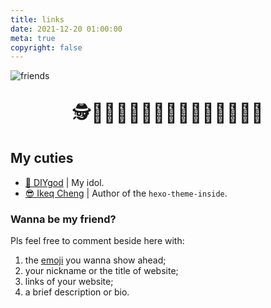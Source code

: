 ```yaml
---
title: links
date: 2021-12-20 01:00:00
meta: true
copyright: false
---
```

![friends](images/friends.webp)

<p style="font-size: 30px; text-align: center;">🕵️🧑🏻‍🍳🧑🏼‍🔧🧑🏽‍🎨🧙🏾🧑🏿‍🎤</p>

## My cuties

- [🍬 DIYgod](https://diygod.me/) | My idol.
- [😎 Ikeq Cheng](https://blog.oniuo.com/) | Author of the `hexo-theme-inside`.

### Wanna be my friend?

Pls feel free to comment beside here with:

1. the [emoji](https://emojipedia.org/) you wanna show ahead;
2. your nickname or the title of website;
3. links of your website;
4. a brief description or bio.
